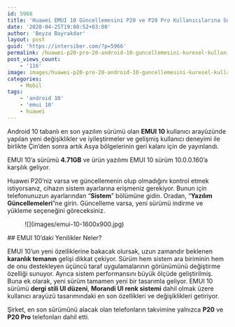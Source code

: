 ```yaml
---
id: 5966
title: 'Huawei EMUI 10 Güncellemesini P20 ve P20 Pro Kullanıcılarına Sundu'
date: '2020-04-25T19:00:52+03:00'
author: 'Beyza Bayrakdar'
layout: post
guid: 'https://intersiber.com/?p=5966'
permalink: /huawei-p20-pro-20-android-10-guncellemesini-kuresel-kullanicilar-icin-kullanima-sunuldu/
post_views_count:
    - '116'
image: images/huawei-p20-pro-20-android-10-guncellemesini-kuresel-kullanicilar-icin-kullanima-sunuldu.jpg
categories:
    - Mobil
tags:
    - 'android 10'
    - 'emui 10'
    - huawei
---
```


Android 10 tabanlı en son yazılım sürümü olan **EMUI 10** kullanıcı arayüzünde yapılan yeni değişiklikler ve iyileştirmeler ve gelişmiş kullanıcı deneyimi ile birlikte Çin’den sonra artık Asya bölgelerinin geri kalanı için de yayınlandı.

EMUI 10’a sürümü **4.71GB** ve ürün yazılımı EMUI 10 sürüm 10.0.0.160’a karşılık geliyor.

Huawei P20’niz varsa ve güncellemenin olup olmadığını kontrol etmek istiyorsanız, cihazın sistem ayarlarına erişmeniz gerekiyor. Bunun için telefonunuzun ayarlarından “**Sistem**” bölümüne gidin. Oradan, “**Yazılım Güncellemeleri**”ne girin. Güncelleme varsa, yeni sürümü indirme ve yükleme seçeneğini göreceksiniz.

<figure class="wp-block-image size-large">![](images/emui-10-1600x900.jpg)</figure>## EMUI 10’daki Yenilikler Neler?

EMUI 10’un yeni özelliklerine bakacak olursak, uzun zamandır beklenen **karanlık temanın** gelişi dikkat çekiyor. Sürüm hem sistem ara biriminin hem de onu destekleyen üçüncü taraf uygulamalarının görünümünü değiştirme özelliği sunuyor. Ayrıca sistem performansını büyük ölçüde geliştirilmiş. Buna ek olarak, yeni sürüm tamamen yeni bir tasarımla geliyor. EMUI 10 sürümü **dergi stili UI düzeni**, **Morandi UI renk sistemi** dahil olmak üzere kullanıcı arayüzü tasarımındaki en son özellikleri ve değişiklikleri getiriyor.

Şirket, en son sürümünü alacak olan telefonların takvimine yalnızca **P20** ve **P20 Pro** telefonları dahil etti.